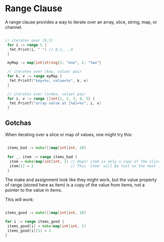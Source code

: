 # Range Clause

A range clause provides a way to iterate over an array, slice,
string, map, or channel.

```go

// iterates over [0,5)
 for i := range 5 {
  fmt.Print(i, " ") // 0,1,..,4
 }

 myMap := map[int]string{1: "one", 2: "two"}

 // iterates over (key, value) pair
 for k, v := range myMap {
  fmt.Printf("key=%v, value=%v", k, v)
 }

 // iterates over (index, value) pair
 for i, v := range []int{1, 2, 3, 4, 5} {
  fmt.Printf("array value at [%d]=%v", i, v)
 }

```

## Gotchas

 When iterating over a slice or map of values, one might try this:

```go

 items_bad := make([]map[int]int, 10)
 
 for _, item := range items_bad {
  item = make(map[int]int, 1) // Oops! item is only a copy of the slice element.
  item[1] = 2                 // This 'item' will be lost on the next iteration.
 }

```

The make and assignment look like they might work, but the value property of
range (stored here as item) is a copy of the value from items, not a pointer
to the value in items.

 This will work:

 ```go
 
 items_good := make([]map[int]int, 10)

 for i := range items_good {
  items_good[i] = make(map[int]int, 1)
  items_good[i][1] = 2
 }
 
 ```
